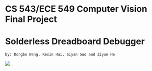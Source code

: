 # CS 543/ECE 549 Computer Vision Final Project
# Solderless Dreadboard Debugger
    by: Dongbo Wang, Kexin Hui, Siyan Guo and Ziyun He

![](./poster/poster.png)
